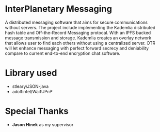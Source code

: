 # InterPlanetary Messaging

A distributed messaging software that aims for secure communications without servers. The project include implementing the Kademlia distributed hash table and Off-the-Record Messaging protocal. With an IPFS backed message transmission and storage. Kademlia creates an overlay network that allows user to find each others without using a centralized server. OTR will let enhance messaging with perfect forward secrecy and deniability compare to current end-to-end encryption chat software.

# Library used

- stleary/JSON-java
- adolfintel/WaifUPnP

# Special Thanks
- **Jason Hinek** as my supervisor
